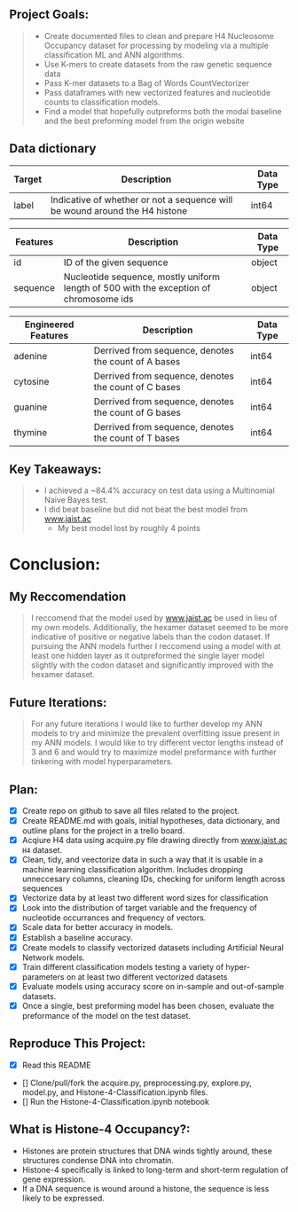 ## Project Goals:
>    - Create documented files to clean and prepare H4 Nucleosome Occupancy dataset for processing by modeling via a multiple classification ML and ANN algorithms.
>   - Use K-mers to create datasets from the raw genetic sequence data
>   - Pass K-mer datasets to a Bag of Words CountVectorizer
>   - Pass dataframes with new vectorized features and nucleotide counts to classification models.
>   - Find a model that hopefully outpreforms both the modal baseline and the best preforming model from the origin website



## Data dictionary
Target  | Description   | Data Type
--|--|--
label    | Indicative of whether or not a sequence will be wound around the H4 histone | int64

Features   | Description |    Data Type
--|--|--
id  | ID of the given sequence | object
sequence  | Nucleotide sequence, mostly uniform length of 500 with the exception of chromosome ids | object


Engineered Features  | Description   | Data Type
--|--|--
adenine |    Derrived from sequence, denotes the count of A bases    | int64
cytosine |    Derrived from sequence, denotes the count of C bases    | int64
guanine |    Derrived from sequence, denotes the count of G bases    | int64
thymine |    Derrived from sequence, denotes the count of T bases    | int64


## Key Takeaways:
> - I achieved a ~84.4% accuracy on test data using a Multinomial Naive Bayes test.
> - I did beat baseline but did not beat the best model from www.jaist.ac
>     - My best model lost by roughly 4 points

# Conclusion:
## My Reccomendation
> I reccomend that the model used by www.jaist.ac be used in lieu of my own models. Additionally, the hexamer dataset seemed to be more indicative of positive or negative labels than the codon dataset. If pursuing the ANN models further I reccomend using a model with at least one hidden layer as it outpreformed the single layer model slightly with the codon dataset and significantly improved with the hexamer dataset.

## Future Iterations:
> For any future iterations I would like to further develop my ANN models to try and minimize the prevalent overfitting issue present in my ANN models. I would like to try different vector lengths instead of 3 and 6 and would try to maximize model preformance with further tinkering with model hyperparameters. 

## Plan:
- [x] Create repo on github to save all files related to the project.
- [x] Create README.md with goals, initial hypotheses, data dictionary, and outline plans for the project in a trello board.
- [x] Acqiure H4 data using acquire.py file drawing directly from www.jaist.ac `H4` dataset.
- [x] Clean, tidy, and veectorize data in such a way that it is usable in a machine learning classification algorithm. Includes dropping unneccesary columns, cleaning IDs, checking for uniform length across sequences
- [x] Vectorize data by at least two different word sizes for classification
- [x] Look into the distribution of target variable and the frequency of nucleotide occurrances and frequency of vectors.
- [x] Scale data for better accuracy in models.
- [x] Establish a baseline accuracy.
- [x] Create models to classify vectorized datasets including Artificial Neural Network models.
- [x] Train different classification models testing a variety of hyper-parameters on at least two different vectorized datasets
- [x] Evaluate models using accuracy score on in-sample and out-of-sample datasets.
- [x] Once a single, best preforming model has been chosen, evaluate the preformance of the model on the test dataset.

## Reproduce This Project:
- [x] Read this README
- [] Clone/pull/fork the acquire.py, preprocessing.py, explore.py, model.py, and Histone-4-Classification.ipynb files.
- [] Run the Histone-4-Classification.ipynb notebook

## What is Histone-4 Occupancy?:
- Histones are protein structures that DNA winds tightly around, these structures condense DNA into chromatin.
- Histone-4 specifically is linked to long-term and short-term regulation of gene expression.
- If a DNA sequence is wound around a histone, the sequence is less likely to be expressed.